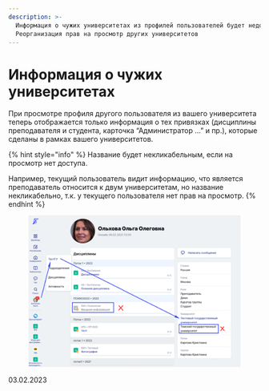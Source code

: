 ```yaml
---
description: >-
  Информация о чужих университетах из профилей пользователей будет недоступна.
  Реорганизация прав на просмотр других университетов
---
```


# Информация о чужих университетах

При просмотре профиля другого пользователя из вашего университета теперь   отображается  только информация о тех привязках (дисциплины преподавателя и студента, карточка “Администратор …” и пр.), которые сделаны в рамках вашего университетов.

{% hint style="info" %}
Название будет некликабельным, если на просмотр нет доступа.&#x20;

Например, текущий пользователь видит информацию, что  является преподаватель относится к двум университетам, но название некликабельно, т.к. у текущего пользователя нет прав на просмотр.
{% endhint %}

<figure><img src="../../.gitbook/assets/image (251).png" alt=""><figcaption></figcaption></figure>

03.02.2023
